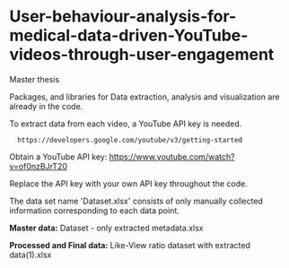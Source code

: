 # User-behaviour-analysis-for-medical-data-driven-YouTube-videos-through-user-engagement
Master thesis 

Packages, and libraries for Data extraction, analysis and visualization are already in the code.

To extract data from each video, a YouTube API key is needed. 
      
      https://developers.google.com/youtube/v3/getting-started

Obtain a YouTube API key: https://www.youtube.com/watch?v=of0nzBJrT20

Replace the API key with your own API key throughout the code.

The data set name 'Dataset.xlsx' consists of only manually collected information corresponding to each data point.

**Master data:** Dataset - only extracted metadata.xlsx 

**Processed and Final data:** Like-View ratio dataset with extracted data(1).xlsx

